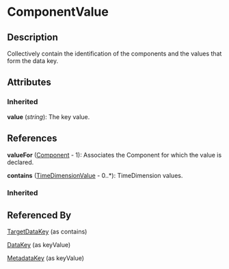 
# ComponentValue





## Description

Collectively contain the identification of the components and the values that form the data key.


## Attributes

### Inherited

**value** (*string*): The key value.



## References

**valueFor** ([Component](../Base/Component.md) - 1): Associates the Component for which the value is declared.

**contains** ([TimeDimensionValue](TimeDimensionValue.md) - 0..*): TimeDimension values.

### Inherited



## Referenced By

[TargetDataKey](TargetDataKey.md) (as contains)

[DataKey](../Constraints/DataKey.md) (as keyValue)

[MetadataKey](../Constraints/MetadataKey.md) (as keyValue)


